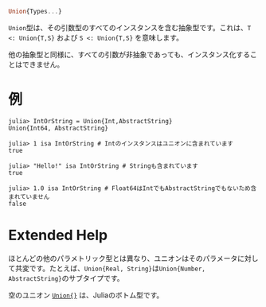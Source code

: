 ```julia
Union{Types...}
```

`Union`型は、その引数型のすべてのインスタンスを含む抽象型です。これは、`T <: Union{T,S}` および `S <: Union{T,S}` を意味します。

他の抽象型と同様に、すべての引数が非抽象であっても、インスタンス化することはできません。

# 例

```jldoctest
julia> IntOrString = Union{Int,AbstractString}
Union{Int64, AbstractString}

julia> 1 isa IntOrString # Intのインスタンスはユニオンに含まれています
true

julia> "Hello!" isa IntOrString # Stringも含まれています
true

julia> 1.0 isa IntOrString # Float64はIntでもAbstractStringでもないため含まれていません
false
```

# Extended Help

ほとんどの他のパラメトリック型とは異なり、ユニオンはそのパラメータに対して共変です。たとえば、`Union{Real, String}`は`Union{Number, AbstractString}`のサブタイプです。

空のユニオン [`Union{}`](@ref) は、Juliaのボトム型です。
